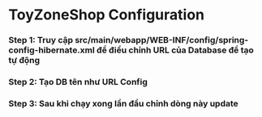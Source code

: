 # ToyZoneShop Configuration

### Step 1: Truy cập src/main/webapp/WEB-INF/config/spring-config-hibernate.xml để điều chỉnh URL của Database để tạo tự động
### Step 2: Tạo DB tên như URL Config
### Step 3: Sau khi chạy xong lần đầu chỉnh dòng này <prop key="hibernate.hbm2ddl.auto">update</prop>
